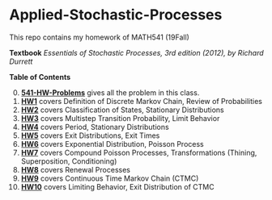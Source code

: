 # Applied-Stochastic-Processes
This repo contains my homework of MATH541 (19Fall)

**Textbook** *Essentials of Stochastic Processes, 3rd edition (2012), by Richard Durrett*

**Table of Contents**

0. **[541-HW-Problems](https://github.com/RyC37/Applied-Stochastic-Processes/blob/master/541-HW-Problems.pdf)** gives all the problem in this class.
1. **[HW1](https://github.com/RyC37/Applied-Stochastic-Processes/blob/master/hw1.pdf)** covers Definition of Discrete Markov Chain, Review of Probabilities 
2. **[HW2](https://github.com/RyC37/Applied-Stochastic-Processes/blob/master/hw2.pdf)** covers Classification of States, Stationary Distributions
3. **[HW3](https://github.com/RyC37/Applied-Stochastic-Processes/blob/master/hw3.pdf)** covers Multistep Transition Probability, Limit Behavior
4. **[HW4](https://github.com/RyC37/Applied-Stochastic-Processes/blob/master/hw4.pdf)** covers Period, Stationary Distributions
5. **[HW5](https://github.com/RyC37/Applied-Stochastic-Processes/blob/master/hw5.pdf)** covers Exit Distributions, Exit Times
6. **[HW6](https://github.com/RyC37/Applied-Stochastic-Processes/blob/master/hw6.pdf)** covers Exponential Distribution, Poisson Process
7. **[HW7](https://github.com/RyC37/Applied-Stochastic-Processes/blob/master/hw7.pdf)** covers Compound Poisson Processes, Transformations (Thining, Superposition, Conditioning)
8. **[HW8](https://github.com/RyC37/Applied-Stochastic-Processes/blob/master/hw8.pdf)** covers Renewal Processes
9. **[HW9](https://github.com/RyC37/Applied-Stochastic-Processes/blob/master/hw9.pdf)** covers Continuous Time Markov Chain (CTMC)
10. **[HW10](https://github.com/RyC37/Applied-Stochastic-Processes/blob/master/hw10.pdf)** covers Limiting Behavior, Exit Distribution of CTMC
